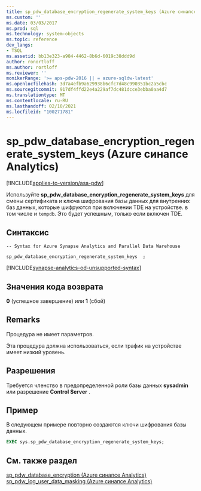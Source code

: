 ```yaml
---
title: sp_pdw_database_encryption_regenerate_system_keys (Azure синапсе Analytics) | Документация Майкрософт
ms.custom: ''
ms.date: 03/03/2017
ms.prod: sql
ms.technology: system-objects
ms.topic: reference
dev_langs:
- TSQL
ms.assetid: bb13e323-a984-4462-8b6d-6019c38ddd9d
author: ronortloff
ms.author: rortloff
ms.reviewer: ''
monikerRange: '>= aps-pdw-2016 || = azure-sqldw-latest'
ms.openlocfilehash: 3d7a4efb9a629938b6cfc7d48c990351bc2a5cbc
ms.sourcegitcommit: 917df4ffd22e4a229af7dc481dcce3ebba0aa4d7
ms.translationtype: MT
ms.contentlocale: ru-RU
ms.lasthandoff: 02/10/2021
ms.locfileid: "100271781"
---
```

# <a name="sp_pdw_database_encryption_regenerate_system_keys-azure-synapse-analytics"></a>sp_pdw_database_encryption_regenerate_system_keys (Azure синапсе Analytics)

[!INCLUDE[applies-to-version/asa-pdw](../../includes/applies-to-version/asa-pdw.md)]

  Используйте **sp_pdw_database_encryption_regenerate_system_keys** для смены сертификата и ключа шифрования базы данных для внутренних баз данных, которые шифруются при включении TDE на устройстве. в том числе и `tempdb`. Это будет успешным, только если включен TDE.  
  
## <a name="syntax"></a>Синтаксис  
  
```syntaxsql  
-- Syntax for Azure Synapse Analytics and Parallel Data Warehouse  
  
sp_pdw_database_encryption_regenerate_system_keys  ;  
```  

[!INCLUDE[synapse-analytics-od-unsupported-syntax](../../includes/synapse-analytics-od-unsupported-syntax.md)]

## <a name="return-code-values"></a>Значения кода возврата  
 **0** (успешное завершение) или **1** (сбой)  
  
## <a name="remarks"></a>Remarks  
 Процедура не имеет параметров.  
  
 Эта процедура должна использоваться, если трафик на устройстве имеет низкий уровень.  
  
## <a name="permissions"></a>Разрешения  
 Требуется членство в предопределенной роли базы данных **sysadmin** или разрешение **Control Server** .  
  
## <a name="example"></a>Пример  
 В следующем примере повторно создаются ключи шифрования базы данных.  
  
```sql  
EXEC sys.sp_pdw_database_encryption_regenerate_system_keys;  
```  
  
## <a name="see-also"></a>См. также раздел  
 [sp_pdw_database_encryption &#40;Azure синапсе Analytics&#41;](../../relational-databases/system-stored-procedures/sp-pdw-database-encryption-sql-data-warehouse.md)   
 [sp_pdw_log_user_data_masking &#40;Azure синапсе Analytics&#41;](../../relational-databases/system-stored-procedures/sp-pdw-log-user-data-masking-sql-data-warehouse.md)  
  
